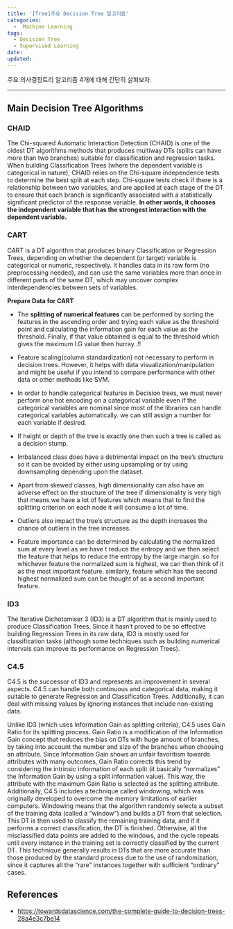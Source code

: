 ```yaml
---
title: '[Tree]주요 Decision Tree 알고리즘'
categories:
  -  Machine Learning
tags:
  - Decision Tree
  - Supervised Learning
date:
updated:
---
```


<!--

<center>Kaggle Customer Score Dataset</center>

- Machine Learning
- Statistics , Math
- Data Engineering
- Programming
- EDA & Visualization
- Preprocessing


#신경망이란 무엇인가?

https://www.youtube.com/watch?v=aircAruvnKk


#참고

https://cinema4dr12.tistory.com/1016?category=515283

https://www.kdnuggets.com/2021/07/top-python-data-science-interview-questions.html
-->

주요 의사결정트리 알고리즘 4개에 대해 간단히 살펴보자.

---

## Main Decision Tree Algorithms

### **CHAID**

The Chi-squared Automatic Interaction Detection (CHAID) is one of the oldest DT algorithms methods that produces multiway DTs (splits can have more than two branches) suitable for classification and regression tasks. When building Classification Trees (where the dependent variable is categorical in nature), CHAID relies on the Chi-square independence tests to determine the best split at each step. Chi-square tests check if there is a relationship between two variables, and are applied at each stage of the DT to ensure that each branch is significantly associated with a statistically significant predictor of the response variable.
**In other words, it chooses the independent variable that has the strongest interaction with the dependent variable.**

### **CART**
CART is a DT algorithm that produces binary Classification or Regression Trees, depending on whether the dependent (or target) variable is categorical or numeric, respectively. It handles data in its raw form (no preprocessing needed), and can use the same variables more than once in different parts of the same DT, which may uncover complex interdependencies between sets of variables.

**Prepare Data for CART**
- The **splitting of numerical features** can be performed by sorting the features in the ascending order and trying each value as the threshold point and calculating the information gain for each value as the threshold. Finally, if that value obtained is equal to the threshold which gives the maximum I.G value then hurray..!!

- Feature scaling(column standardization) not necessary to perform in decision trees. However, it helps with data visualization/manipulation and might be useful if you intend to compare performance with other data or other methods like SVM.

- In order to handle categorical features in Decision trees, we must never perform one hot encoding on a categorical variable even if the categorical variables are nominal since most of the libraries can handle categorical variables automatically. we can still assign a number for each variable if desired.

- If height or depth of the tree is exactly one then such a tree is called as a decision stump.

- Imbalanced class does have a detrimental impact on the tree’s structure so it can be avoided by either using upsampling or by using downsampling depending upon the dataset.

- Apart from skewed classes, high dimensionality can also have an adverse effect on the structure of the tree if dimensionality is very high that means we have a lot of features which means that to find the splitting criterion on each node it will consume a lot of time.
- Outliers also impact the tree’s structure as the depth increases the chance of outliers in the tree increases.

- Feature importance can be determined by calculating the normalized sum at every level as we have t reduce the entropy and we then select the feature that helps to reduce the entropy by the large margin. so for whichever feature the normalized sum is highest, we can then think of it as the most important feature. similarly, feature which has the second highest normalized sum can be thought of as a second important feature.


### **ID3**

The Iterative Dichotomiser 3 (ID3) is a DT algorithm that is mainly used to produce Classification Trees. Since it hasn’t proved to be so effective building Regression Trees in its raw data, ID3 is mostly used for classification tasks (although some techniques such as building numerical intervals can improve its performance on Regression Trees).

### **C4.5**
C4.5 is the successor of ID3 and represents an improvement in several aspects. C4.5 can handle both continuous and categorical data, making it suitable to generate Regression and Classification Trees. Additionally, it can deal with missing values by ignoring instances that include non-existing data.

Unlike ID3 (which uses Information Gain as splitting criteria), C4.5 uses Gain Ratio for its splitting process. Gain Ratio is a modification of the Information Gain concept that reduces the bias on DTs with huge amount of branches, by taking into account the number and size of the branches when choosing an attribute. Since Information Gain shows an unfair favoritism towards attributes with many outcomes, Gain Ratio corrects this trend by considering the intrinsic information of each split (it basically “normalizes” the Information Gain by using a split information value). This way, the attribute with the maximum Gain Ratio is selected as the splitting attribute.
Additionally, C4.5 includes a technique called windowing, which was originally developed to overcome the memory limitations of earlier computers. Windowing means that the algorithm randomly selects a subset of the training data (called a “window”) and builds a DT from that selection. This DT is then used to classify the remaining training data, and if it performs a correct classification, the DT is finished. Otherwise, all the misclassified data points are added to the windows, and the cycle repeats until every instance in the training set is correctly classified by the current DT. This technique generally results in DTs that are more accurate than those produced by the standard process due to the use of randomization, since it captures all the “rare” instances together with sufficient “ordinary” cases.


## References


- https://towardsdatascience.com/the-complete-guide-to-decision-trees-28a4e3c7be14
